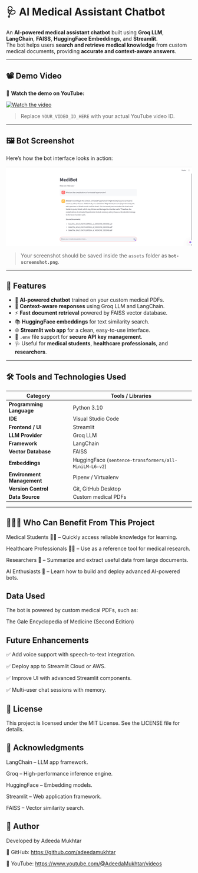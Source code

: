 # 🩺 AI Medical Assistant Chatbot

An **AI-powered medical assistant chatbot** built using **Groq LLM**, **LangChain**, **FAISS**, **HuggingFace Embeddings**, and **Streamlit**.  
The bot helps users **search and retrieve medical knowledge** from custom medical documents, providing **accurate and context-aware answers**.

---

## 📽 Demo Video
🎥 **Watch the demo on YouTube:**

[![Watch the video](https://img.youtube.com/vi/YOUR_VIDEO_ID_HERE/0.jpg)](https://www.youtube.com/watch?v=YOUR_VIDEO_ID_HERE)

> Replace `YOUR_VIDEO_ID_HERE` with your actual YouTube video ID.

---

## 🖼 Bot Screenshot
Here’s how the bot interface looks in action:

![Medical Bot Screenshot](assets/bot-screenshot.png)

> Your screenshot should be saved inside the `assets` folder as **`bot-screenshot.png`**.

---

## 🚀 Features
- 🤖 **AI-powered chatbot** trained on your custom medical PDFs.
- 🧠 **Context-aware responses** using Groq LLM and LangChain.
- ⚡ **Fast document retrieval** powered by FAISS vector database.
- 📚 **HuggingFace embeddings** for text similarity search.
- 🌐 **Streamlit web app** for a clean, easy-to-use interface.
- 🔐 `.env` file support for **secure API key management**.
- 🩺 Useful for **medical students**, **healthcare professionals**, and **researchers**.

---

## 🛠 Tools and Technologies Used

| Category             | Tools / Libraries |
|----------------------|-------------------|
| **Programming Language** | Python 3.10 |
| **IDE** | Visual Studio Code |
| **Frontend / UI** | Streamlit |
| **LLM Provider** | Groq LLM |
| **Framework** | LangChain |
| **Vector Database** | FAISS |
| **Embeddings** | HuggingFace (`sentence-transformers/all-MiniLM-L6-v2`) |
| **Environment Management** | Pipenv / Virtualenv |
| **Version Control** | Git, GitHub Desktop |
| **Data Source** | Custom medical PDFs |

---

## 🧑‍🤝‍🧑 Who Can Benefit From This Project

Medical Students 🧑‍⚕️ – Quickly access reliable knowledge for learning.

Healthcare Professionals 👩‍⚕️ – Use as a reference tool for medical research.

Researchers 🔬 – Summarize and extract useful data from large documents.

AI Enthusiasts 🤖 – Learn how to build and deploy advanced AI-powered bots.

## Data Used

The bot is powered by custom medical PDFs, such as:

The Gale Encyclopedia of Medicine (Second Edition)

## Future Enhancements

✅ Add voice support with speech-to-text integration.

✅ Deploy app to Streamlit Cloud or AWS.

✅ Improve UI with advanced Streamlit components.

✅ Multi-user chat sessions with memory.

## 📜 License

This project is licensed under the MIT License.
See the LICENSE
 file for details.

## 🌟 Acknowledgments

LangChain
 – LLM app framework.

Groq
 – High-performance inference engine.

HuggingFace
 – Embedding models.

Streamlit
 – Web application framework.

FAISS
 – Vector similarity search.

## 📝 Author

Developed by Adeeda Mukhtar

💼 GitHub: https://github.com/adeedamukhtar


🎥 YouTube: https://www.youtube.com/@AdeedaMukhtar/videos
